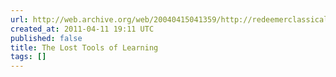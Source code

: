 ```yaml
---
url: http://web.archive.org/web/20040415041359/http://redeemerclassical.org/lost_tools.php
created_at: 2011-04-11 19:11 UTC
published: false
title: The Lost Tools of Learning
tags: []
---
```



